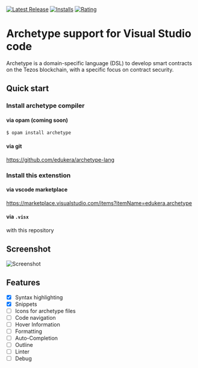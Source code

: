 [![Latest Release](https://vsmarketplacebadge.apphb.com/version-short/edukera.archetype.svg)](https://marketplace.visualstudio.com/items?itemName=edukera.archetype)
[![Installs](https://vsmarketplacebadge.apphb.com/installs/edukera.archetype.svg)](https://marketplace.visualstudio.com/items?itemName=edukera.archetype)
[![Rating](https://vsmarketplacebadge.apphb.com/rating-short/edukera.archetype.svg)](https://marketplace.visualstudio.com/items?itemName=edukera.archetype#review-details)

# Archetype support for Visual Studio code

Archetype is a domain-specific language (DSL) to develop smart contracts on the Tezos blockchain, with a specific focus on contract security.

##  Quick start
### Install archetype compiler

#### via opam (coming soon)
```$ opam install archetype```

#### via git
https://github.com/edukera/archetype-lang

### Install this extenstion

#### via vscode marketplace
https://marketplace.visualstudio.com/items?itemName=edukera.archetype

#### via `.visx`
with this repository


## Screenshot

![Screenshot](screenshots/screenshot_01.png)

## Features

- [X] Syntax highlighting
- [X] Snippets
- [ ] Icons for archetype files
- [ ] Code navigation
- [ ] Hover Information
- [ ] Formatting
- [ ] Auto-Completion
- [ ] Outline
- [ ] Linter
- [ ] Debug
